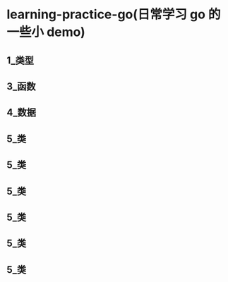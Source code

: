 # learning-practice-go(日常学习 go 的一些小 demo)

## 1\_类型

## 3\_函数

## 4\_数据

## 5\_类

## 5\_类

## 5\_类

## 5\_类

## 5\_类

## 5\_类
